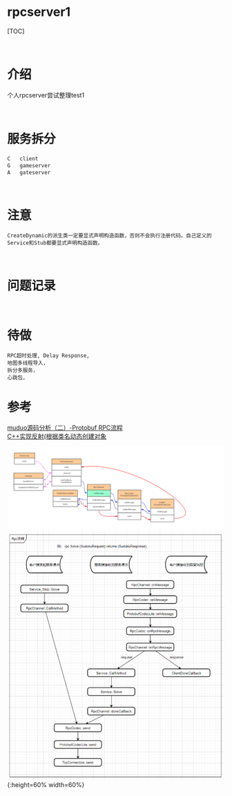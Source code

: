 # rpcserver1

[TOC]

<br />

# 介绍
个人rpcserver尝试整理test1


<br />

# 服务拆分 
```
C   client  
G   gameserver  
A   gateserver  
```


<br />

# 注意
```
CreateDynamic的派生类一定要显式声明构造函数，否则不会执行注册代码。自己定义的Service和Stub都要显式声明构造函数。  
```

<br />

# 问题记录


<br />

# 待做
```
RPC超时处理, Delay Response,   
地图多线程导入，  
拆分多服务，  
心跳包，  
```


# 参考
[muduo源码分析（二）-Protobuf RPC流程](https://cloud.tencent.com/developer/article/1400801)  
[C++实现反射(根据类名动态创建对象](https://blog.csdn.net/heyuhang112/article/details/51729435)  

![rpc处理流程.png](类图/rpc处理流程.png)  
![Rpc流程.png](类图/Rpc流程.png){:height=60% width=60%}  


